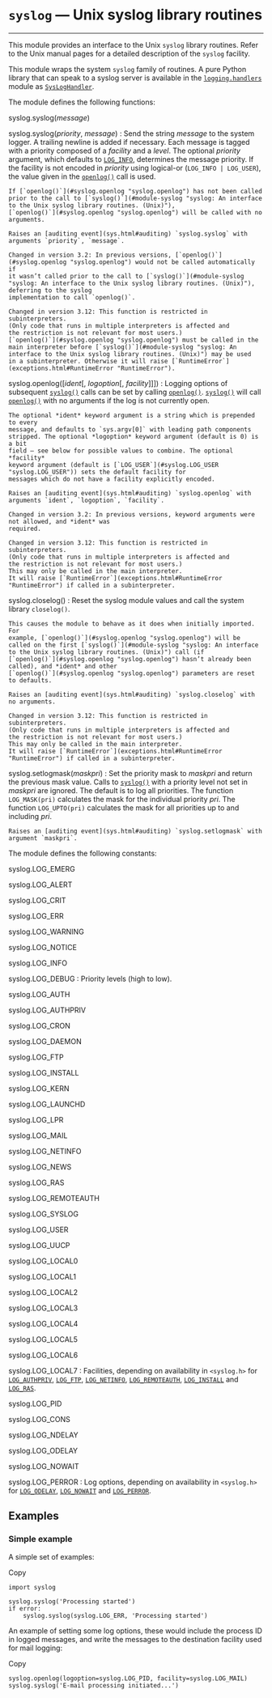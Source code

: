 `syslog` — Unix syslog library routines
=======================================

---

This module provides an interface to the Unix `syslog` library routines.
Refer to the Unix manual pages for a detailed description of the `syslog`
facility.

This module wraps the system `syslog` family of routines. A pure Python
library that can speak to a syslog server is available in the
[`logging.handlers`](logging.handlers.html#module-logging.handlers "logging.handlers: Handlers for the logging module.") module as [`SysLogHandler`](logging.handlers.html#logging.handlers.SysLogHandler "logging.handlers.SysLogHandler").

The module defines the following functions:

syslog.syslog(*message*)

syslog.syslog(*priority*, *message*)
:   Send the string *message* to the system logger. A trailing newline is added
    if necessary. Each message is tagged with a priority composed of a
    *facility* and a *level*. The optional *priority* argument, which defaults
    to [`LOG_INFO`](#syslog.LOG_INFO "syslog.LOG_INFO"), determines the message priority. If the facility is
    not encoded in *priority* using logical-or (`LOG_INFO | LOG_USER`), the
    value given in the [`openlog()`](#syslog.openlog "syslog.openlog") call is used.

    If [`openlog()`](#syslog.openlog "syslog.openlog") has not been called prior to the call to [`syslog()`](#module-syslog "syslog: An interface to the Unix syslog library routines. (Unix)"),
    [`openlog()`](#syslog.openlog "syslog.openlog") will be called with no arguments.

    Raises an [auditing event](sys.html#auditing) `syslog.syslog` with arguments `priority`, `message`.

    Changed in version 3.2: In previous versions, [`openlog()`](#syslog.openlog "syslog.openlog") would not be called automatically if
    it wasn’t called prior to the call to [`syslog()`](#module-syslog "syslog: An interface to the Unix syslog library routines. (Unix)"), deferring to the syslog
    implementation to call `openlog()`.

    Changed in version 3.12: This function is restricted in subinterpreters.
    (Only code that runs in multiple interpreters is affected and
    the restriction is not relevant for most users.)
    [`openlog()`](#syslog.openlog "syslog.openlog") must be called in the main interpreter before [`syslog()`](#module-syslog "syslog: An interface to the Unix syslog library routines. (Unix)") may be used
    in a subinterpreter. Otherwise it will raise [`RuntimeError`](exceptions.html#RuntimeError "RuntimeError").

syslog.openlog([*ident*[, *logoption*[, *facility*]]])
:   Logging options of subsequent [`syslog()`](#module-syslog "syslog: An interface to the Unix syslog library routines. (Unix)") calls can be set by calling
    [`openlog()`](#syslog.openlog "syslog.openlog"). [`syslog()`](#module-syslog "syslog: An interface to the Unix syslog library routines. (Unix)") will call [`openlog()`](#syslog.openlog "syslog.openlog") with no arguments
    if the log is not currently open.

    The optional *ident* keyword argument is a string which is prepended to every
    message, and defaults to `sys.argv[0]` with leading path components
    stripped. The optional *logoption* keyword argument (default is 0) is a bit
    field – see below for possible values to combine. The optional *facility*
    keyword argument (default is [`LOG_USER`](#syslog.LOG_USER "syslog.LOG_USER")) sets the default facility for
    messages which do not have a facility explicitly encoded.

    Raises an [auditing event](sys.html#auditing) `syslog.openlog` with arguments `ident`, `logoption`, `facility`.

    Changed in version 3.2: In previous versions, keyword arguments were not allowed, and *ident* was
    required.

    Changed in version 3.12: This function is restricted in subinterpreters.
    (Only code that runs in multiple interpreters is affected and
    the restriction is not relevant for most users.)
    This may only be called in the main interpreter.
    It will raise [`RuntimeError`](exceptions.html#RuntimeError "RuntimeError") if called in a subinterpreter.

syslog.closelog()
:   Reset the syslog module values and call the system library `closelog()`.

    This causes the module to behave as it does when initially imported. For
    example, [`openlog()`](#syslog.openlog "syslog.openlog") will be called on the first [`syslog()`](#module-syslog "syslog: An interface to the Unix syslog library routines. (Unix)") call (if
    [`openlog()`](#syslog.openlog "syslog.openlog") hasn’t already been called), and *ident* and other
    [`openlog()`](#syslog.openlog "syslog.openlog") parameters are reset to defaults.

    Raises an [auditing event](sys.html#auditing) `syslog.closelog` with no arguments.

    Changed in version 3.12: This function is restricted in subinterpreters.
    (Only code that runs in multiple interpreters is affected and
    the restriction is not relevant for most users.)
    This may only be called in the main interpreter.
    It will raise [`RuntimeError`](exceptions.html#RuntimeError "RuntimeError") if called in a subinterpreter.

syslog.setlogmask(*maskpri*)
:   Set the priority mask to *maskpri* and return the previous mask value. Calls
    to [`syslog()`](#module-syslog "syslog: An interface to the Unix syslog library routines. (Unix)") with a priority level not set in *maskpri* are ignored.
    The default is to log all priorities. The function `LOG_MASK(pri)`
    calculates the mask for the individual priority *pri*. The function
    `LOG_UPTO(pri)` calculates the mask for all priorities up to and including
    *pri*.

    Raises an [auditing event](sys.html#auditing) `syslog.setlogmask` with argument `maskpri`.

The module defines the following constants:

syslog.LOG\_EMERG

syslog.LOG\_ALERT

syslog.LOG\_CRIT

syslog.LOG\_ERR

syslog.LOG\_WARNING

syslog.LOG\_NOTICE

syslog.LOG\_INFO

syslog.LOG\_DEBUG
:   Priority levels (high to low).

syslog.LOG\_AUTH

syslog.LOG\_AUTHPRIV

syslog.LOG\_CRON

syslog.LOG\_DAEMON

syslog.LOG\_FTP

syslog.LOG\_INSTALL

syslog.LOG\_KERN

syslog.LOG\_LAUNCHD

syslog.LOG\_LPR

syslog.LOG\_MAIL

syslog.LOG\_NETINFO

syslog.LOG\_NEWS

syslog.LOG\_RAS

syslog.LOG\_REMOTEAUTH

syslog.LOG\_SYSLOG

syslog.LOG\_USER

syslog.LOG\_UUCP

syslog.LOG\_LOCAL0

syslog.LOG\_LOCAL1

syslog.LOG\_LOCAL2

syslog.LOG\_LOCAL3

syslog.LOG\_LOCAL4

syslog.LOG\_LOCAL5

syslog.LOG\_LOCAL6

syslog.LOG\_LOCAL7
:   Facilities, depending on availability in `<syslog.h>` for [`LOG_AUTHPRIV`](#syslog.LOG_AUTHPRIV "syslog.LOG_AUTHPRIV"),
    [`LOG_FTP`](#syslog.LOG_FTP "syslog.LOG_FTP"), [`LOG_NETINFO`](#syslog.LOG_NETINFO "syslog.LOG_NETINFO"), [`LOG_REMOTEAUTH`](#syslog.LOG_REMOTEAUTH "syslog.LOG_REMOTEAUTH"),
    [`LOG_INSTALL`](#syslog.LOG_INSTALL "syslog.LOG_INSTALL") and [`LOG_RAS`](#syslog.LOG_RAS "syslog.LOG_RAS").

syslog.LOG\_PID

syslog.LOG\_CONS

syslog.LOG\_NDELAY

syslog.LOG\_ODELAY

syslog.LOG\_NOWAIT

syslog.LOG\_PERROR
:   Log options, depending on availability in `<syslog.h>` for
    [`LOG_ODELAY`](#syslog.LOG_ODELAY "syslog.LOG_ODELAY"), [`LOG_NOWAIT`](#syslog.LOG_NOWAIT "syslog.LOG_NOWAIT") and [`LOG_PERROR`](#syslog.LOG_PERROR "syslog.LOG_PERROR").

Examples
--------

### Simple example

A simple set of examples:

Copy

```
import syslog

syslog.syslog('Processing started')
if error:
    syslog.syslog(syslog.LOG_ERR, 'Processing started')

```

An example of setting some log options, these would include the process ID in
logged messages, and write the messages to the destination facility used for
mail logging:

Copy

```
syslog.openlog(logoption=syslog.LOG_PID, facility=syslog.LOG_MAIL)
syslog.syslog('E-mail processing initiated...')

```